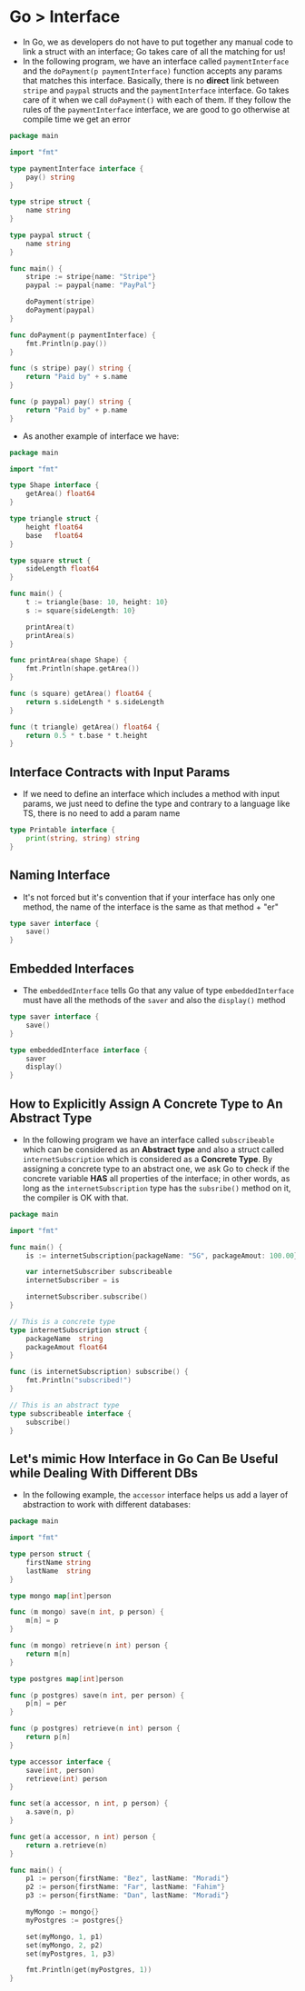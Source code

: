 # Go > Interface

-   In Go, we as developers do not have to put together any manual code to link a struct with an interface; Go takes care of all the matching for us!
-   In the following program, we have an interface called `paymentInterface` and the `doPayment(p paymentInterface)` function accepts any params that matches this interface. Basically, there is no **direct** link between `stripe` and `paypal` structs and the `paymentInterface` interface. Go takes care of it when we call `doPayment()` with each of them. If they follow the rules of the `paymentInterface` interface, we are good to go otherwise at compile time we get an error

```go
package main

import "fmt"

type paymentInterface interface {
	pay() string
}

type stripe struct {
	name string
}

type paypal struct {
	name string
}

func main() {
	stripe := stripe{name: "Stripe"}
	paypal := paypal{name: "PayPal"}

	doPayment(stripe)
	doPayment(paypal)
}

func doPayment(p paymentInterface) {
	fmt.Println(p.pay())
}

func (s stripe) pay() string {
	return "Paid by" + s.name
}

func (p paypal) pay() string {
	return "Paid by" + p.name
}
```

-   As another example of interface we have:

```go
package main

import "fmt"

type Shape interface {
	getArea() float64
}

type triangle struct {
	height float64
	base   float64
}

type square struct {
	sideLength float64
}

func main() {
	t := triangle{base: 10, height: 10}
	s := square{sideLength: 10}

	printArea(t)
	printArea(s)
}

func printArea(shape Shape) {
	fmt.Println(shape.getArea())
}

func (s square) getArea() float64 {
	return s.sideLength * s.sideLength
}

func (t triangle) getArea() float64 {
	return 0.5 * t.base * t.height
}
```

## Interface Contracts with Input Params

-   If we need to define an interface which includes a method with input params, we just need to define the type and contrary to a language like TS, there is no need to add a param name

```go
type Printable interface {
	print(string, string) string
}
```

## Naming Interface

-   It's not forced but it's convention that if your interface has only one method, the name of the interface is the same as that method + "er"

```go
type saver interface {
	save()
}
```

## Embedded Interfaces

-   The `embeddedInterface` tells Go that any value of type `embeddedInterface` must have all the methods of the `saver` and also the `display()` method

```go
type saver interface {
	save()
}

type embeddedInterface interface {
	saver
	display()
}
```

## How to Explicitly Assign A Concrete Type to An Abstract Type

-   In the following program we have an interface called `subscribeable` which can be considered as an **Abstract type** and also a struct called `internetSubscription` which is considered as a **Concrete Type**. By assigning a concrete type to an abstract one, we ask Go to check if the concrete variable **HAS** all properties of the interface; in other words, as long as the `internetSubscription` type has the `subsribe()` method on it, the compiler is OK with that.

```go
package main

import "fmt"

func main() {
	is := internetSubscription{packageName: "5G", packageAmout: 100.00}

	var internetSubscriber subscribeable
	internetSubscriber = is

	internetSubscriber.subscribe()
}

// This is a concrete type
type internetSubscription struct {
	packageName  string
	packageAmout float64
}

func (is internetSubscription) subscribe() {
	fmt.Println("subscribed!")
}

// This is an abstract type
type subscribeable interface {
	subscribe()
}
```

## Let's mimic How Interface in Go Can Be Useful while Dealing With Different DBs

-   In the following example, the `accessor` interface helps us add a layer of abstraction to work with different databases:

```go
package main

import "fmt"

type person struct {
	firstName string
	lastName  string
}

type mongo map[int]person

func (m mongo) save(n int, p person) {
	m[n] = p
}

func (m mongo) retrieve(n int) person {
	return m[n]
}

type postgres map[int]person

func (p postgres) save(n int, per person) {
	p[n] = per
}

func (p postgres) retrieve(n int) person {
	return p[n]
}

type accessor interface {
	save(int, person)
	retrieve(int) person
}

func set(a accessor, n int, p person) {
	a.save(n, p)
}

func get(a accessor, n int) person {
	return a.retrieve(n)
}

func main() {
	p1 := person{firstName: "Bez", lastName: "Moradi"}
	p2 := person{firstName: "Far", lastName: "Fahim"}
	p3 := person{firstName: "Dan", lastName: "Moradi"}

	myMongo := mongo{}
	myPostgres := postgres{}

	set(myMongo, 1, p1)
	set(myMongo, 2, p2)
	set(myPostgres, 1, p3)

	fmt.Println(get(myPostgres, 1))
}
```
